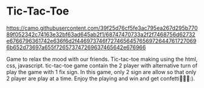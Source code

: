 # Tic-Tac-Toe
https://camo.githubusercontent.com/39f25d76cf5fe3ac795ea267d295b77089f052342c74163e32bf63ad645ab2f1/68747470733a2f2f7468756d62732e6766796361742e636f6d2f446973746f72746564576569726447617270696b652d73697a655f726573747269637465642e676966


Game to relax the mood with our friends. Tic-tac-toe making using the html, css, javascript. 
tic-tac-toe game contain the 2 player with alternative turn of play the game with 1 fix sign. 
In this game, only 2 sign are allow so that only 2 player are play at a time.
Enjoy the playing and win and get confetti🎊🎊🎉:).
